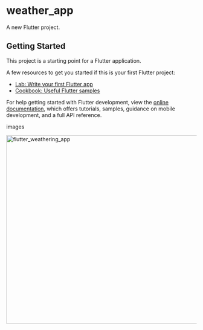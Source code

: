 # weather_app

A new Flutter project.

## Getting Started

This project is a starting point for a Flutter application.

A few resources to get you started if this is your first Flutter project:

- [Lab: Write your first Flutter app](https://docs.flutter.dev/get-started/codelab)
- [Cookbook: Useful Flutter samples](https://docs.flutter.dev/cookbook)

For help getting started with Flutter development, view the
[online documentation](https://docs.flutter.dev/), which offers tutorials,
samples, guidance on mobile development, and a full API reference.

images

<img width="800" height="500" alt="flutter_weathering_app" src="https://github.com/ndridm2/weather_app/assets/64353589/02c51198-8e71-4ddf-a6cf-c8aebd8f59be">
